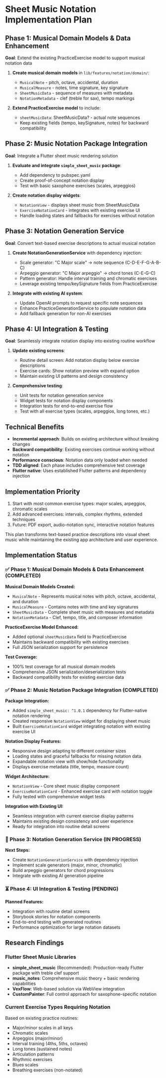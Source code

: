 # Sheet Music Notation Implementation Plan

## Phase 1: Musical Domain Models & Data Enhancement
**Goal**: Extend the existing PracticeExercise model to support musical notation data

1. **Create musical domain models** in `lib/features/notation/domain/`:
   - `MusicalNote` - pitch, octave, accidental, duration
   - `MusicalMeasure` - notes, time signature, key signature
   - `SheetMusicData` - sequence of measures with metadata
   - `NotationMetadata` - clef (treble for sax), tempo markings

2. **Extend PracticeExercise model** to include:
   - `sheetMusicData`: SheetMusicData? - actual note sequences
   - Keep existing fields (tempo, keySignature, notes) for backward compatibility

## Phase 2: Music Notation Package Integration
**Goal**: Integrate a Flutter sheet music rendering solution

1. **Evaluate and integrate `simple_sheet_music` package**:
   - Add dependency to pubspec.yaml
   - Create proof-of-concept notation display
   - Test with basic saxophone exercises (scales, arpeggios)

2. **Create notation display widgets**:
   - `NotationView` - displays sheet music from SheetMusicData
   - `ExerciseNotationCard` - integrates with existing exercise UI
   - Handle loading states and fallbacks for exercises without notation

## Phase 3: Notation Generation Service
**Goal**: Convert text-based exercise descriptions to actual musical notation

1. **Create NotationGenerationService** with dependency injection:
   - Scale generator: "C Major scale" → note sequence (C-D-E-F-G-A-B-C)
   - Arpeggio generator: "C Major arpeggio" → chord tones (C-E-G-C)
   - Pattern generator: Handle interval training and chromatic exercises
   - Leverage existing tempo/keySignature fields from PracticeExercise

2. **Integrate with existing AI system**:
   - Update OpenAI prompts to request specific note sequences
   - Enhance PracticeGenerationService to populate notation data
   - Add fallback generation for non-AI exercises

## Phase 4: UI Integration & Testing
**Goal**: Seamlessly integrate notation display into existing routine workflow

1. **Update existing screens**:
   - Routine detail screen: Add notation display below exercise descriptions
   - Exercise cards: Show notation preview with expand option
   - Maintain existing UI patterns and design consistency

2. **Comprehensive testing**:
   - Unit tests for notation generation service
   - Widget tests for notation display components
   - Integration tests for end-to-end exercise flow
   - Test with all exercise types (scales, arpeggios, long tones, etc.)

## Technical Benefits
- **Incremental approach**: Builds on existing architecture without breaking changes
- **Backward compatibility**: Existing exercises continue working without notation
- **Performance conscious**: Notation data only loaded when needed
- **TDD aligned**: Each phase includes comprehensive test coverage
- **Flutter native**: Uses established Flutter patterns and dependency injection

## Implementation Priority
1. Start with most common exercise types: major scales, arpeggios, chromatic scales
2. Add advanced exercises: intervals, complex rhythms, extended techniques
3. Future: PDF export, audio-notation sync, interactive notation features

This plan transforms text-based practice descriptions into visual sheet music while maintaining the existing app architecture and user experience.

## Implementation Status

### ✅ Phase 1: Musical Domain Models & Data Enhancement (COMPLETED)
**Musical Domain Models Created:**
- `MusicalNote` - Represents musical notes with pitch, octave, accidental, and duration
- `MusicalMeasure` - Contains notes with time and key signatures
- `SheetMusicData` - Complete sheet music with measures and metadata
- `NotationMetadata` - Clef, tempo, title, and composer information

**PracticeExercise Model Enhanced:**
- Added optional `sheetMusicData` field to PracticeExercise
- Maintains backward compatibility with existing exercises
- Full JSON serialization support for persistence

**Test Coverage:**
- 100% test coverage for all musical domain models
- Comprehensive JSON serialization/deserialization tests
- Backward compatibility tests for existing exercise data

### ✅ Phase 2: Music Notation Package Integration (COMPLETED)
**Package Integration:**
- Added `simple_sheet_music: ^1.0.1` dependency for Flutter-native notation rendering
- Created responsive `NotationView` widget for displaying sheet music
- Built `ExerciseNotationCard` widget integrating notation with existing exercise UI

**Notation Display Features:**
- Responsive design adapting to different container sizes
- Loading states and graceful fallbacks for missing notation data
- Expandable notation view with show/hide functionality
- Displays exercise metadata (title, tempo, measure count)

**Widget Architecture:**
- `NotationView` - Core sheet music display component
- `ExerciseNotationCard` - Enhanced exercise card with notation toggle
- Fully tested with comprehensive widget tests

**Integration with Existing UI:**
- Seamless integration with current exercise display patterns
- Maintains existing design consistency and user experience
- Ready for integration into routine detail screens

### 🔄 Phase 3: Notation Generation Service (IN PROGRESS)
**Next Steps:**
- Create `NotationGenerationService` with dependency injection
- Implement scale generators (major, minor, chromatic)
- Build arpeggio generators for chord progressions
- Integrate with existing AI generation pipeline

### ⏳ Phase 4: UI Integration & Testing (PENDING)
**Planned Features:**
- Integration with routine detail screens
- Storybook stories for notation components
- End-to-end testing with generated routines
- Performance optimization for large notation datasets

## Research Findings

### Flutter Sheet Music Libraries
- **simple_sheet_music** (Recommended): Production-ready Flutter package with treble clef support
- **music_notes**: Comprehensive music theory + basic rendering capabilities
- **VexFlow**: Web-based solution via WebView integration
- **CustomPainter**: Full control approach for saxophone-specific notation

### Current Exercise Types Requiring Notation
Based on existing practice routines:
- Major/minor scales in all keys
- Chromatic scales
- Arpeggios (major/minor)
- Interval training (4ths, 5ths, octaves)
- Long tones (sustained notes)
- Articulation patterns
- Rhythmic exercises
- Blues scales
- Breathing exercises (non-notated)